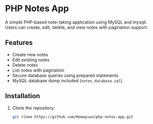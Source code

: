 # PHP Notes App

A simple PHP-based note-taking application using MySQL and mysqli.  
Users can create, edit, delete, and view notes with pagination support.

## Features
- Create new notes
- Edit existing notes
- Delete notes
- List notes with pagination
- Secure database queries using prepared statements
- MySQL database dump included (`notes_database.sql`)

## Installation
1. Clone the repository:
   ```bash
   git clone https://github.com/Homayuun/php-notes-app.git
